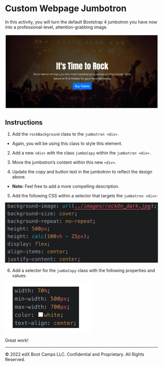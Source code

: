 # Custom Webpage Jumbotron

In this activity, you will turn the default Bootstrap 4 jumbotron you have now into a professional-level, attention-grabbing image.  

  ![Custom Jumbotron Solution](./images/custom-jumbotron-solution.png)

## Instructions

1. Add the `rockBackground` class to the `jumbotron <div>`.
- Again, you will be using this class to style this element.

2. Add a new `<div>` with the class `jumboCopy` within the `jumbotron <div>`.

3. Move the jumbotron’s content within this new `<div>`.

4. Update the copy and button text in the jumbotron to reflect the design above. 
- **Note:** Feel free to add a more compelling description.

5. Add the following CSS within a selector that targets the `jumbotron <div>`:

  ![Jumbotron CSS Properties](./images/jumbotron-css-properties.png)

6. Add a selector for the `jumboCopy` class with the following properties and values:

  ![jumboCopy CSS Properties](./images/jumboCopy-css-properties.png)

Great work!

---

© 2022 edX Boot Camps LLC. Confidential and Proprietary. All Rights Reserved.
